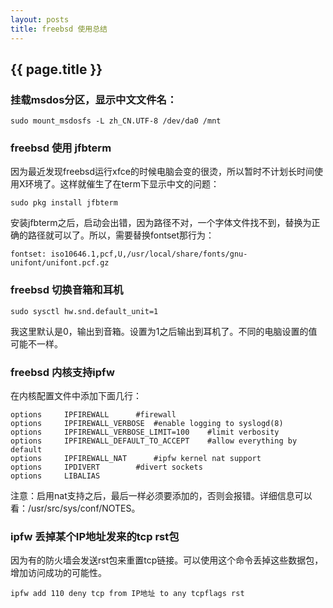 ```yaml
---
layout: posts
title: freebsd 使用总结
---
```


## {{ page.title }}

### 挂载msdos分区，显示中文文件名：

    sudo mount_msdosfs -L zh_CN.UTF-8 /dev/da0 /mnt

### freebsd 使用 jfbterm

因为最近发现freebsd运行xfce的时候电脑会变的很烫，所以暂时不计划长时间使用X环境了。这样就催生了在term下显示中文的问题：

    sudo pkg install jfbterm

安装jfbterm之后，启动会出错，因为路径不对，一个字体文件找不到，替换为正确的路径就可以了。所以，需要替换fontset那行为：

    fontset: iso10646.1,pcf,U,/usr/local/share/fonts/gnu-unifont/unifont.pcf.gz

### freebsd 切换音箱和耳机

    sudo sysctl hw.snd.default_unit=1

我这里默认是0，输出到音箱。设置为1之后输出到耳机了。不同的电脑设置的值可能不一样。

### freebsd 内核支持ipfw

在内核配置文件中添加下面几行：
    
    options     IPFIREWALL      #firewall
    options     IPFIREWALL_VERBOSE  #enable logging to syslogd(8)
    options     IPFIREWALL_VERBOSE_LIMIT=100    #limit verbosity
    options     IPFIREWALL_DEFAULT_TO_ACCEPT    #allow everything by default
    options     IPFIREWALL_NAT      #ipfw kernel nat support
    options     IPDIVERT        #divert sockets
    options     LIBALIAS

注意：启用nat支持之后，最后一样必须要添加的，否则会报错。详细信息可以看：/usr/src/sys/conf/NOTES。

### ipfw 丢掉某个IP地址发来的tcp rst包

因为有的防火墙会发送rst包来重置tcp链接。可以使用这个命令丢掉这些数据包，增加访问成功的可能性。

    ipfw add 110 deny tcp from IP地址 to any tcpflags rst
